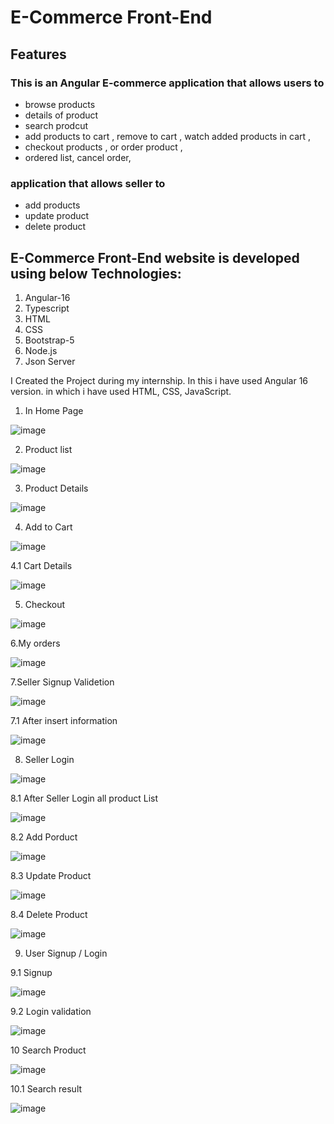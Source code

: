 # E-Commerce Front-End

## Features
### This is an Angular E-commerce application that allows users to
* browse products
* details of product
* search prodcut 
* add products to cart , remove to cart , watch added products in cart  ,
* checkout products , or order product ,
* ordered list, cancel order,

### application that allows seller to
* add products
* update product
* delete product

## E-Commerce Front-End website is developed using below Technologies:

1. Angular-16
2. Typescript
3. HTML
4. CSS
5. Bootstrap-5
6.  Node.js
7.  Json Server

I Created the Project during my internship. In this i have used Angular 16 version. in which i have used HTML, CSS, JavaScript.  
1. In Home Page
 
![image](https://github.com/user-attachments/assets/bc0edae3-1ece-4c60-9f03-d6a6dca090f5)

   

2. Product list
 
![image](https://github.com/user-attachments/assets/0ca5bb5c-fb58-4179-b30a-d6b04910c8a7)


   
3. Product Details
 
![image](https://github.com/user-attachments/assets/8d6eaa15-417f-4f56-83ff-eab5f64201f1)


   
4.  Add to Cart
  
![image](https://github.com/user-attachments/assets/1ebf1dff-a5d0-49a3-9a47-b92c2c900888)



4.1 Cart Details

![image](https://github.com/user-attachments/assets/359f4137-3d19-4ba5-a0c8-ee7382b77182)



5. Checkout
 
![image](https://github.com/user-attachments/assets/977092f4-a128-452e-8d74-596f66909e43)



6.My orders 

![image](https://github.com/user-attachments/assets/22b60ad1-32a4-425b-9c48-dd6ec2c2cab6)



7.Seller Signup Validetion

![image](https://github.com/user-attachments/assets/d2b3812e-9782-44fa-ac35-7570f1b50bb4)


7.1 After insert information

![image](https://github.com/user-attachments/assets/d239ef96-d678-4635-af3e-1a7321f4422b)



8. Seller Login

![image](https://github.com/user-attachments/assets/96ec8e9e-5484-486a-b2e8-46745885fa17)

8.1 After Seller Login all product List 

![image](https://github.com/user-attachments/assets/726b1f8b-738f-4862-a8c3-f99018dfddde)

8.2 Add Porduct

![image](https://github.com/user-attachments/assets/bebd857e-e4af-4a78-bafd-618196f1475b)

8.3 Update Product

![image](https://github.com/user-attachments/assets/98577145-1431-432b-bccf-b100f88d9b86)

8.4 Delete Product

![image](https://github.com/user-attachments/assets/6e5f5e61-b8fa-474f-b423-25504c2e6914)



9. User Signup / Login
 
 9.1 Signup

 ![image](https://github.com/user-attachments/assets/3341a1f7-91f8-42b7-bea6-73400983f5cf)


9.2 Login validation

![image](https://github.com/user-attachments/assets/90edcb67-6f7b-4857-90ad-b46003595b5e)



10 Search Product 

![image](https://github.com/user-attachments/assets/1987b563-6e7d-4b7f-929c-880cefee8a1d)

10.1 Search result

![image](https://github.com/user-attachments/assets/0d015fe4-a834-4696-9a20-348b30f50d56)




 





